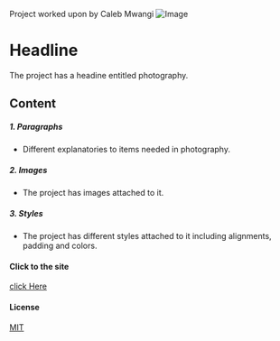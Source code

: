 Project worked upon by Caleb Mwangi 
![Image](https://user-images.githubusercontent.com/91134453/135058592-371341d3-0d73-4dfd-a6fd-475682e244a3.jpeg)

# Headline
The project has a headine entitled photography.

## Content

##### 1. Paragraphs
* Different explanatories to items needed in photography.
##### 2. Images
* The project has images attached to it. 
##### 3. Styles
* The project has different styles attached to it including alignments, padding and colors.

#### Click to the site
[click Here](https://github.com/CKmwaa/Photography)


#### License
[MIT](https://choosealicense.com/licenses/mit/)


